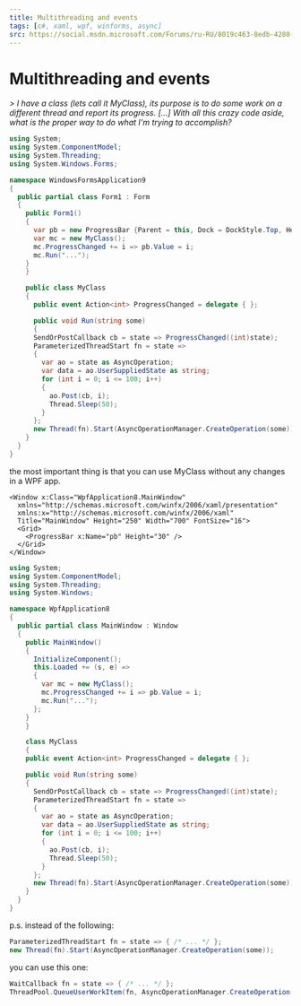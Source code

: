 ```yaml
---
title: Multithreading and events
tags: [c#, xaml, wpf, winforms, async]
src: https://social.msdn.microsoft.com/Forums/ru-RU/8019c463-8edb-4280-a628-5e4e81a9225f/multithreading-and-events?forum=csharpgeneral
---
```

# Multithreading and events
*> I have a class (lets call it MyClass), its purpose is to do some work on a different thread and report its progress. [...] With all this crazy code aside, what is the proper way to do what I'm trying to accomplish?*
```c#
using System;
using System.ComponentModel;
using System.Threading;
using System.Windows.Forms;

namespace WindowsFormsApplication9
{
  public partial class Form1 : Form
  {
    public Form1()
    {
      var pb = new ProgressBar {Parent = this, Dock = DockStyle.Top, Height = 30 };
      var mc = new MyClass();
      mc.ProgressChanged += i => pb.Value = i;
      mc.Run("...");
    }
	}

	public class MyClass
	{
	  public event Action<int> ProgressChanged = delegate { };

	  public void Run(string some)
	  {
      SendOrPostCallback cb = state => ProgressChanged((int)state);
      ParameterizedThreadStart fn = state =>
      {
        var ao = state as AsyncOperation;
        var data = ao.UserSuppliedState as string;
        for (int i = 0; i <= 100; i++)
        {
          ao.Post(cb, i);
          Thread.Sleep(50);
        }
      };
      new Thread(fn).Start(AsyncOperationManager.CreateOperation(some));
    }
  }
}
``` 
the most important thing is that you can use MyClass without any changes 
in a WPF app.  
```xaml
<Window x:Class="WpfApplication8.MainWindow"
  xmlns="http://schemas.microsoft.com/winfx/2006/xaml/presentation"
  xmlns:x="http://schemas.microsoft.com/winfx/2006/xaml"
  Title="MainWindow" Height="250" Width="700" FontSize="16">
  <Grid>
    <ProgressBar x:Name="pb" Height="30" />
  </Grid>
</Window>
```
```c#
using System;
using System.ComponentModel;
using System.Threading;
using System.Windows;

namespace WpfApplication8
{
  public partial class MainWindow : Window
  {
    public MainWindow()
    {
      InitializeComponent();
      this.Loaded += (s, e) => 
      {
        var mc = new MyClass();
        mc.ProgressChanged += i => pb.Value = i;
        mc.Run("...");
      };
    }
	}

	class MyClass
	{
    public event Action<int> ProgressChanged = delegate { };

    public void Run(string some)
    {
      SendOrPostCallback cb = state => ProgressChanged((int)state);
      ParameterizedThreadStart fn = state =>
      {
        var ao = state as AsyncOperation;
        var data = ao.UserSuppliedState as string;
        for (int i = 0; i <= 100; i++)
        {
          ao.Post(cb, i);
          Thread.Sleep(50);
        }
      };
      new Thread(fn).Start(AsyncOperationManager.CreateOperation(some));
    }
  }
}
``` 
p.s.
 instead of the following:
```c#    
ParameterizedThreadStart fn = state => { /* ... */ };
new Thread(fn).Start(AsyncOperationManager.CreateOperation(some));
```
you can use this one:
```c#   
WaitCallback fn = state => { /* ... */ };
ThreadPool.QueueUserWorkItem(fn, AsyncOperationManager.CreateOperation(some));
```